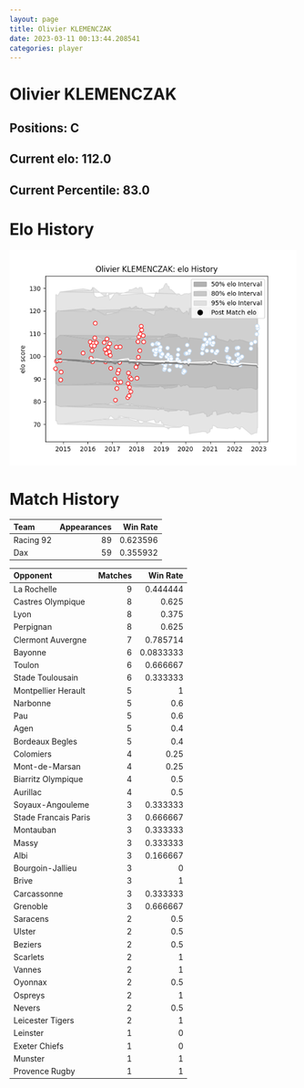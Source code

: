 ```yaml
---  
layout: page  
title: Olivier KLEMENCZAK  
date: 2023-03-11 00:13:44.208541  
categories: player  
---
```

# Olivier KLEMENCZAK

## Positions: C

## Current elo: 112.0

## Current Percentile: 83.0

# Elo History


![elo history](history_OlivierKLEMENCZAK.png)
# Match History


| Team      |   Appearances |   Win Rate |
|:----------|--------------:|-----------:|
| Racing 92 |            89 |   0.623596 |
| Dax       |            59 |   0.355932 |

| Opponent             |   Matches |   Win Rate |
|:---------------------|----------:|-----------:|
| La Rochelle          |         9 |  0.444444  |
| Castres Olympique    |         8 |  0.625     |
| Lyon                 |         8 |  0.375     |
| Perpignan            |         8 |  0.625     |
| Clermont Auvergne    |         7 |  0.785714  |
| Bayonne              |         6 |  0.0833333 |
| Toulon               |         6 |  0.666667  |
| Stade Toulousain     |         6 |  0.333333  |
| Montpellier Herault  |         5 |  1         |
| Narbonne             |         5 |  0.6       |
| Pau                  |         5 |  0.6       |
| Agen                 |         5 |  0.4       |
| Bordeaux Begles      |         5 |  0.4       |
| Colomiers            |         4 |  0.25      |
| Mont-de-Marsan       |         4 |  0.25      |
| Biarritz Olympique   |         4 |  0.5       |
| Aurillac             |         4 |  0.5       |
| Soyaux-Angouleme     |         3 |  0.333333  |
| Stade Francais Paris |         3 |  0.666667  |
| Montauban            |         3 |  0.333333  |
| Massy                |         3 |  0.333333  |
| Albi                 |         3 |  0.166667  |
| Bourgoin-Jallieu     |         3 |  0         |
| Brive                |         3 |  1         |
| Carcassonne          |         3 |  0.333333  |
| Grenoble             |         3 |  0.666667  |
| Saracens             |         2 |  0.5       |
| Ulster               |         2 |  0.5       |
| Beziers              |         2 |  0.5       |
| Scarlets             |         2 |  1         |
| Vannes               |         2 |  1         |
| Oyonnax              |         2 |  0.5       |
| Ospreys              |         2 |  1         |
| Nevers               |         2 |  0.5       |
| Leicester Tigers     |         2 |  1         |
| Leinster             |         1 |  0         |
| Exeter Chiefs        |         1 |  0         |
| Munster              |         1 |  1         |
| Provence Rugby       |         1 |  1         |